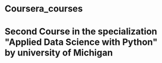 # Coursera_courses
# Second Course in the specialization "Applied Data Science with Python" by university of Michigan
